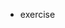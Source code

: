 * <a onclick="javascript: document.body.classList.contains('exercise') ? document.body.classList.remove('exercise') : document.body.classList.add('exercise');">exercise</a>